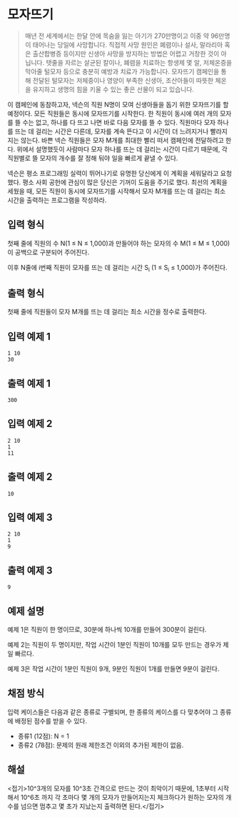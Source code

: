 # 모자뜨기

> 매년 전 세계에서는 한달 안에 목숨을 잃는 아기가 270만명이고 이중 약 96만명이 태어나는 당일에 사망합니다. 직접적 사망 원인은 폐렴이나 설사, 말라리아 혹은 출산합병증 등이지만 신생아 사망을 방지하는 방법은 어렵고 거창한 것이 아닙니다. 탯줄을 자르는 살균된 칼이나, 폐렴을 치료하는 항생제 몇 알, 저체온증을 막아줄 털모자 등으로 충분히 예방과 치료가 가능합니다. 모자뜨기 캠페인을 통해 전달된 털모자는 저체중이나 영양이 부족한 신생아, 조산아들이 따뜻한 체온을 유지하고 생명의 힘을 키울 수 있는 좋은 선물이 되고 있습니다.

이 캠페인에 동참하고자, 넥슨의 직원 N명이 모여 신생아들을 돕기 위한 모자뜨기를 할 예정이다. 모든 직원들은 동시에 모자뜨기를 시작한다. 한 직원이 동시에 여러 개의 모자를 뜰 수는 없고, 하나를 다 뜨고 나면 바로 다음 모자를 뜰 수 있다. 직원마다 모자 하나를 뜨는 데 걸리는 시간은 다른데, 모자를 계속 뜬다고 이 시간이 더 느려지거나 빨라지지는 않는다.
바쁜 넥슨 직원들은 모자 M개를 최대한 빨리 떠서 캠페인에 전달하려고 한다. 위에서 설명했듯이 사람마다 모자 하나를 뜨는 데 걸리는 시간이 다르기 때문에, 각 직원별로 뜰 모자의 개수를 잘 정해 둬야 일을 빠르게 끝낼 수 있다.

넥슨은 평소 프로그래밍 실력이 뛰어나기로 유명한 당신에게 이 계획을 세워달라고 요청했다. 평소 사회 공헌에 관심이 많은 당신은 기꺼이 도움을 주기로 했다. 최선의 계획을 세웠을 때, 모든 직원이 동시에 모자뜨기를 시작해서 모자 M개를 뜨는 데 걸리는 최소 시간을 출력하는 프로그램을 작성하라.

## 입력 형식

첫째 줄에 직원의 수 N(1 ≤ N ≤ 1,000)과 만들어야 하는 모자의 수 M(1 ≤ M ≤ 1,000)이 공백으로 구분되어 주어진다.

이후 N줄에 i번째 직원이 모자를 뜨는 데 걸리는 시간 S<sub>i</sub> (1 ≤ S<sub>i</sub> ≤ 1,000)가 주어진다.

## 출력 형식

첫째 줄에 직원들이 모자 M개를 뜨는 데 걸리는 최소 시간을 정수로 출력한다.

## 입력 예제 1

```
1 10
30
```

## 출력 예제 1

```
300
```

## 입력 예제 2

```
2 10
1
11
```

## 출력 예제 2

```
10
```

## 입력 예제 3

```
2 10
1
9
```

## 출력 예제 3

```
9
```

## 예제 설명
예제 1은 직원이 한 명이므로, 30분에 하나씩 10개를 만들어 300분이 걸린다.

예제 2는 직원이 두 명이지만, 작업 시간이 1분인 직원이 10개를 모두 만드는 경우가 제일 빠르다.

예제 3은 작업 시간이 1분인 직원이 9개, 9분인 직원이 1개를 만들면 9분이 걸린다.

## 채점 방식

입력 케이스들은 다음과 같은 종류로 구별되며, 한 종류의 케이스를 다 맞추어야 그 종류에 배정된 점수를 받을 수 있다.

* 종류1 (12점): N = 1
* 종류2 (78점): 문제의 원래 제한조건 이외의 추가된 제한이 없음.

## 해설

<접기>10^3개의 모자를 10^3초 간격으로 만드는 것이 최악이기 때문에, 1초부터 시작해서 10^6초 까지 각 초마다 몇 개의 모자가 만들어지는지 체크하다가 원하는 모자의 개수를 넘으면 멈추고 몇 초가 지났는지 출력하면 된다.</접기>

